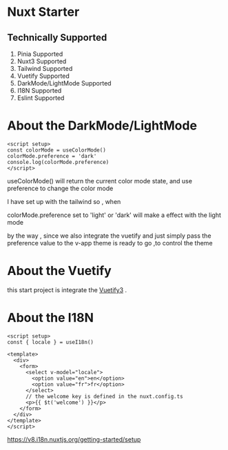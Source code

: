 # Nuxt Starter

## Technically Supported

1. Pinia Supported
2. Nuxt3 Supported
3. Tailwind Supported
4. Vuetify Supported
5. DarkMode/LightMode Supported
6. I18N Supported
7. Eslint Supported

# About the DarkMode/LightMode

```vue
<script setup>
const colorMode = useColorMode()
colorMode.preference = 'dark'
console.log(colorMode.preference)
</script>
```

useColorMode() will return the current color mode state, and use preference to change the color mode

I have set up with the tailwind so , when

colorMode.preference set to 'light' or 'dark' will make a effect with the light mode

by the way , since we also integrate the vuetify
and just simply pass the preference value to the
v-app theme is ready to go ,to control the theme

# About the Vuetify

this start project is integrate the [Vuetify3](https://next.vuetifyjs.com/en/) .

# About the I18N

```vue
<script setup>
const { locale } = useI18n()

<template>
  <div>
    <form>
      <select v-model="locale">
        <option value="en">en</option>
        <option value="fr">fr</option>
      </select>
      // the welcome key is defined in the nuxt.config.ts
      <p>{{ $t('welcome') }}</p>
    </form>
  </div>
</template>
</script>
```

https://v8.i18n.nuxtjs.org/getting-started/setup
